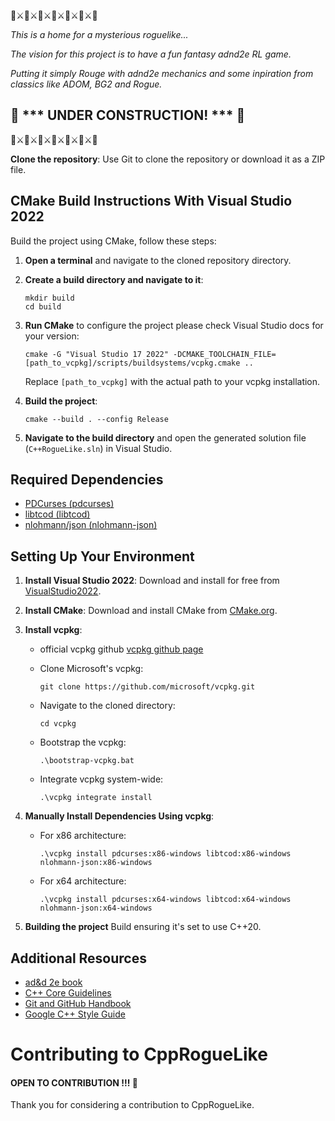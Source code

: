 🐉⚔️🐉⚔️🐉⚔️🐉⚔️🐉⚔️🐉⚔️🐉

*This is a home for a mysterious roguelike...*

*The vision for this project is to have a fun fantasy adnd2e RL game.*

*Putting it simply Rouge with adnd2e mechanics and some inpiration from classics like ADOM, BG2 and Rogue.*

## :construction: *** UNDER CONSTRUCTION! *** :construction:
🐉⚔️🐉⚔️🐉⚔️🐉⚔️🐉⚔️🐉⚔️🐉

**Clone the repository**: Use Git to clone the repository or download it as a ZIP file.

## CMake Build Instructions With Visual Studio 2022
Build the project using CMake, follow these steps:
1. **Open a terminal** and navigate to the cloned repository directory.
2. **Create a build directory and navigate to it**:
   ```
   mkdir build
   cd build
   ```
3. **Run CMake** to configure the project please check Visual Studio docs for your version:
   ```
   cmake -G "Visual Studio 17 2022" -DCMAKE_TOOLCHAIN_FILE=[path_to_vcpkg]/scripts/buildsystems/vcpkg.cmake ..
   ```
   Replace `[path_to_vcpkg]` with the actual path to your vcpkg installation.

4. **Build the project**:
   ```
   cmake --build . --config Release
   ```
5. **Navigate to the build directory** and open the generated solution file (`C++RogueLike.sln`) in Visual Studio.

## Required Dependencies
- [PDCurses (pdcurses)](https://github.com/wmcbrine/PDCurses)
- [libtcod (libtcod)](https://github.com/libtcod/libtcod)
- [nlohmann/json (nlohmann-json)](https://github.com/nlohmann/json)

## Setting Up Your Environment
1. **Install Visual Studio 2022**: Download and install for free from [VisualStudio2022](https://visualstudio.microsoft.com/downloads/).
2. **Install CMake**: Download and install CMake from [CMake.org](https://cmake.org/download/).
3. **Install vcpkg**:

    - official vcpkg github [vcpkg github page](https://github.com/microsoft/vcpkg)

    - Clone Microsoft's vcpkg:
      ```
      git clone https://github.com/microsoft/vcpkg.git
      ```
    - Navigate to the cloned directory:
      ```
      cd vcpkg
      ```
    - Bootstrap the vcpkg:
      ```
      .\bootstrap-vcpkg.bat
      ```
    - Integrate vcpkg system-wide:
      ```
      .\vcpkg integrate install
      ```

3. **Manually Install Dependencies Using vcpkg**:
    - For x86 architecture:
      ```
      .\vcpkg install pdcurses:x86-windows libtcod:x86-windows nlohmann-json:x86-windows
      ```
    - For x64 architecture:
      ```
      .\vcpkg install pdcurses:x64-windows libtcod:x64-windows nlohmann-json:x64-windows
      ```

6. **Building the project** Build ensuring it's set to use C++20.

## Additional Resources
- [ad&d 2e book](https://archive.org/details/advanced-dungeons-dragons-2nd-edition)
- [C++ Core Guidelines](https://isocpp.github.io/CppCoreGuidelines/CppCoreGuidelines)
- [Git and GitHub Handbook](https://guides.github.com/)
- [Google C++ Style Guide](https://google.github.io/styleguide/cppguide.html)

# Contributing to CppRogueLike

#### OPEN TO CONTRIBUTION !!! 🤗
Thank you for considering a contribution to CppRogueLike.